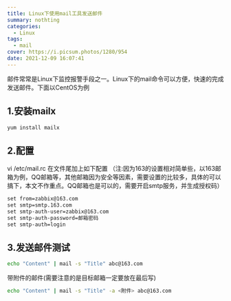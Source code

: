 ```yaml
---
title: Linux下使用mail工具发送邮件
summary: nothting
categories:
  - Linux
tags:
  - mail
cover: https://i.picsum.photos/1280/954
date: 2021-12-09 16:07:41
---
```


 邮件常常是Linux下监控报警手段之一。Linux下的mail命令可以方便，快速的完成发送邮件。下面以CentOS为例

## 1.安装mailx

```bash
yum install mailx
```

## 2.配置

vi /etc/mail.rc   在文件尾加上如下配置  （注:因为163的设置相对简单些，以163邮箱为例，QQ邮箱等，其他邮箱因为安全等因素，需要设置的比较多，具体的可以搞下，本文不作重点。QQ邮箱也是可以的，需要开启smtp服务，并生成授权码）

```txt
set from=zabbix@163.com
set smtp=smtp.163.com
set smtp-auth-user=zabbix@163.com
set smtp-auth-password=邮箱密码
set smtp-auth=login
```

## 3.发送邮件测试

```bash
echo "Content" | mail -s "Title" abc@163.com
```

带附件的邮件(需要注意的是目标邮箱一定要放在最后写)

```bash
echo "Content" | mail -s "Title" -a <附件> abc@163.com
```
